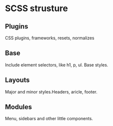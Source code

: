 # SCSS strusture

## Plugins

CSS plugins, frameworks, resets, normalizes

## Base

Include element selectors, like h1, p, ul. Base styles.

## Layouts

Major and minor styles.Headers, aricle, footer.

## Modules

Menu, sidebars and other little components.

